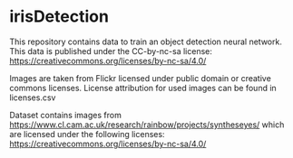 # irisDetection
This repository contains data to train an object detection neural network.
This data is published under the CC-by-nc-sa license: https://creativecommons.org/licenses/by-nc-sa/4.0/

Images are taken from Flickr licensed under public domain or creative commons licenses.
License attribution for used images can be found in licenses.csv

Dataset contains images from https://www.cl.cam.ac.uk/research/rainbow/projects/syntheseyes/ which are licensed under the following licenses:
https://creativecommons.org/licenses/by-nc-sa/4.0/


